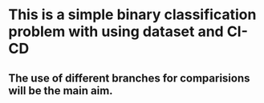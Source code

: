 # This is a simple binary classification problem with using dataset and CI-CD
## The use of different branches for comparisions will be the main aim.